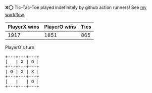 :x::o: Tic-Tac-Toe played indefinitely by github action runners! See [my workflow](.github/workflows/play.yaml).

|PlayerX wins|PlayerO wins|Ties|
|-|-|-|
|1917|1851|865|

PlayerO's turn.

<pre>
+---+---+---+
|   | X | O |
+---+---+---+
| O | X | X |
+---+---+---+
|   |   | O |
+---+---+---+
</pre>